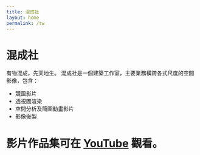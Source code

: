 ```yaml
---
title: 混成社
layout: home
permalink: /tw
---
```


# 混成社

有物混成，先天地生。
混成社是一個建築工作室，主要業務橫跨各式尺度的空間影像，包含：

- 競圖影片
- 透視圖渲染
- 空間分析及簡圖動畫影片
- 影像後製

# 影片作品集可在 [YouTube](https://www.youtube.com/@hchytw) 觀看。

